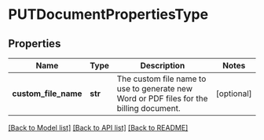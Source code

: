 # PUTDocumentPropertiesType

## Properties
Name | Type | Description | Notes
------------ | ------------- | ------------- | -------------
**custom_file_name** | **str** | The custom file name to use to generate new Word or PDF files for the billing document.  | [optional] 

[[Back to Model list]](../README.md#documentation-for-models) [[Back to API list]](../README.md#documentation-for-api-endpoints) [[Back to README]](../README.md)


